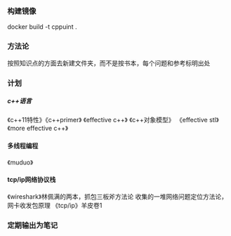 ### 构建镜像
docker build -t cppuint .

### 方法论
按照知识点的方面去新建文件夹，而不是按书本，每个问题和参考标明出处

### 计划
 ##### c++语言
《c++11特性》《c++primer》
《effective c++》
《c++对象模型》
《effective stl》
《more effective c++》

 #### 多线程编程
 《muduo》
 #### tcp/ip网络协议栈
《wireshark》林佩满的两本，抓包三板斧方法论
收集的一堆网络问题定位方法论，网卡收发包原理
《tcp/ip》羊皮卷1
  

### 定期输出为笔记